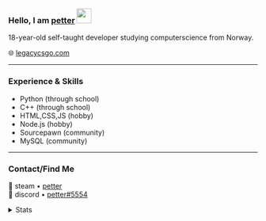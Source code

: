 ### Hello, I am <a href="https://legacycsgo.com/petter">petter</a> <img src="https://raw.githubusercontent.com/MartinHeinz/MartinHeinz/master/wave.gif" width="30px">

18-year-old self-taught developer studying computerscience from Norway.

🌐 [legacycsgo.com](https://legacycsgo.com)

---
### Experience & Skills
- Python (through school)
- C++ (through school)
- HTML,CSS,JS (hobby)
- Node.js (hobby)
- Sourcepawn (community)
- MySQL (community)
---

### Contact/Find Me
💬 steam • [petter](https://steamcommunity.com/id/unsmooth)  
💬 discord • [petter#5554](https://dsc.bio/blaasmo)

<details>
  <summary>Stats</summary>
  
  ![stats](https://github-readme-stats-eight-gamma.vercel.app/api?username=Blaasmo&bg_color=00000000&include_all_commits=true&count_private=true&show_icons=true&hide_rank=false&icon_color=6381AF&text_color=f2f2f2&hide_title=true&disable_animations=true)
  
  ![langs](https://github-readme-stats-eight-gamma.vercel.app/api/top-langs?username=Blaasmo&theme=dark&include_all_commits=true&count_private=true&layout=compact&bg_color=00000000)
 </details>
